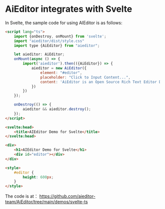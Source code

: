 # AiEditor integrates with Svelte


In Svelte, the sample code for using AIEditor is as follows:


```html
<script lang="ts">
    import {onDestroy, onMount} from 'svelte';
    import "aieditor/dist/style.css"
    import type {AiEditor} from "aieditor";

    let aieditor: AiEditor;
    onMount(async () => {
        import('aieditor').then(({AiEditor}) => {
            aieditor = new AiEditor({
                element: "#editor",
                placeholder: "Click to Input Content...",
                content: 'AiEditor is an Open Source Rich Text Editor Designed for AI. ',
            })
        })
    });

    onDestroy(() => {
        aieditor && aieditor.destroy();
    });
</script>

<svelte:head>
    <title>AIEditor Demo for Svelte</title>
</svelte:head>

<div>
    <h1>AIEditor Demo for Svelte</h1>
    <div id="editor"></div>
</div>

<style>
    #editor {
        height: 600px;
    }
</style>
```

The code is at： https://github.com/aieditor-team/AiEditor/tree/main/demos/svelte-ts